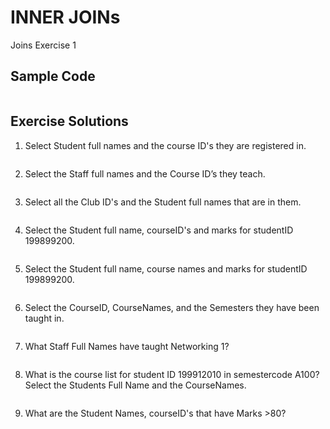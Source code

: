 # INNER JOINs
Joins Exercise 1

## Sample Code

```sql

```

## Exercise Solutions
1.	Select Student full names and the course ID's they are registered in.<br>

```sql

```

2.	Select the Staff full names and the Course ID’s they teach.<br>

```sql

```

3.	Select all the Club ID's and the Student full names that are in them.<br>

```sql

```

4.	Select the Student full name, courseID's and marks for studentID 199899200.<br>

```sql

```

5.	Select the Student full name, course names and marks for studentID 199899200.<br>

```sql

```

6.	Select the CourseID, CourseNames, and the Semesters they have been taught in.<br>

```sql

```

7.	What Staff Full Names have taught Networking 1?<br>

```sql

```

8.	What is the course list for student ID 199912010 in semestercode A100? Select the Students Full Name and the CourseNames.<br>

```sql

```

9.	What are the Student Names, courseID's that have Marks >80?<br>

```sql

```
